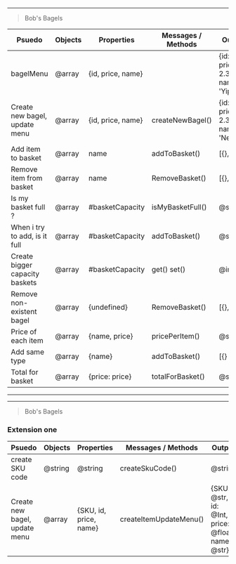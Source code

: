<!-- # header 1
1. **word**
2. _word_
###### header 6
--- -->
<!-- - paragraph 1
- paragraph 2 -->

---

> Bob's Bagels

| Psuedo                         | Objects | Properties        | Messages / Methods | Output                           |
| ------------------------------ | ------- | ----------------- | ------------------ | -------------------------------- |
| bagelMenu                      | @array  | {id, price, name} |                    | {id:0, price: 2.39, name: 'Yip'} |
| Create new bagel, update menu  | @array  | {id, price, name} | createNewBagel()   | {id:0, price: 2.39, name: 'New'} |
| Add item to basket             | @array  | name              | addToBasket()      | [{}, {},{}]                      |
| Remove item from basket        | @array  | name              | RemoveBasket()     | [{}, {}]                         |
| Is my basket full ?            | @array  | #basketCapacity   | isMyBasketFull()   | @string                          |
| When i try to add, is it full  | @array  | #basketCapacity   | addToBasket()      | @string                          |
| Create bigger capacity baskets | @array  | #basketCapacity   | get() set()        | @integer                         |
| Remove non-existent bagel      | @array  | {undefined}       | RemoveBasket()     | [{}, {}]                         |
| Price of each item             | @array  | {name, price}     | pricePerItem()     | @string                          |
| Add same type                  | @array  | {name}            | addToBasket()      | [{} {}]                          |
| Total for basket               | @array  | {price: price}    | totalForBasket()   | @string                          |

---

---

> Bob's Bagels

### Extension one

| Psuedo                        | Objects | Properties             | Messages / Methods     | Output                                           |
| ----------------------------- | ------- | ---------------------- | ---------------------- | ------------------------------------------------ |
| create SKU code               | @string | @string                | createSkuCode()        | @string                                          |
| Create new bagel, update menu | @array  | {SKU, id, price, name} | createItemUpdateMenu() | {SKU: @str, id: @Int, price: @float, name: @str} |
